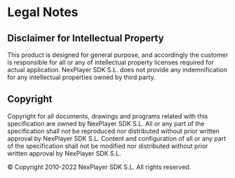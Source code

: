 # Legal Notes

## Disclaimer for Intellectual Property

This product is designed for general purpose, and accordingly the customer is responsible for all or any of intellectual property licenses required for actual application. NexPlayer SDK S.L. does not provide any indemnification for any intellectual properties owned by third party.

## Copyright

Copyright for all documents, drawings and programs related with this specification are owned by NexPlayer SDK S.L. All or any part of the specification shall not be reproduced nor distributed without prior written approval by NexPlayer SDK S.L. Content and configuration of all or any part of the specification shall not be modified nor distributed without prior written approval by NexPlayer SDK S.L.

						
© Copyright 2010-2022 NexPlayer  SDK S.L. All rights reserved.

